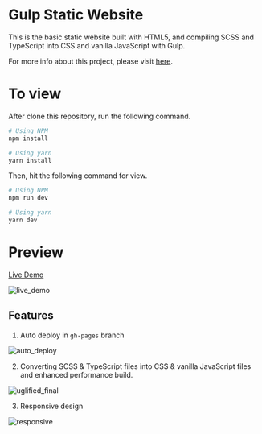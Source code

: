 # Gulp Static Website

This is the basic static website built with HTML5, and compiling SCSS and TypeScript into CSS and vanilla JavaScript with Gulp. 

For more info about this project, please visit [here](https://www.apensiablog.dev/docs/gulp-static).

# To view

After clone this repository, run the following command. 

```bash
# Using NPM 
npm install

# Using yarn 
yarn install
```

Then, hit the following command for view. 

```bash
# Using NPM 
npm run dev

# Using yarn 
yarn dev
```

# Preview

[Live Demo](https://donghhan.github.io/gulp-static/)

![live_demo](https://media.giphy.com/media/LfkdP2JCooOmUujqGE/giphy.gif)

## Features 

1. Auto deploy in `gh-pages` branch

![auto_deploy](http://www.giphy.com/gifs/jrEzPvejbmyFEK4sEo)

2. Converting SCSS & TypeScript files into CSS & vanilla JavaScript files and enhanced performance build. 

![uglified_final](https://imgur.com/a/Qna5g58)

3. Responsive design 

![responsive](https://media.giphy.com/media/0PuAFuCD7ql7nAOoAA/giphy.gif)

